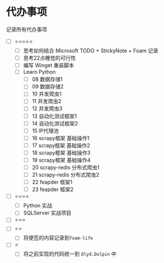 # 代办事项

记录所有代办事项

- [ ] ⭐⭐⭐⭐⭐
  - [ ] 思考如何结合 Microsoft TODO + StickyNote + Foam 记录
  - [ ] 思考22点睡觉的可行性
  - [ ] 编写 Winget 重装脚本
  - [ ] Learn Python
    - [ ] 08 数据存储1
    - [ ] 09 数据存储2
    - [ ] 10 并发爬虫1
    - [ ] 11 并发爬虫2
    - [ ] 12 并发爬虫3
    - [ ] 13 自动化测试框架1
    - [ ] 14 自动化测试框架2
    - [ ] 15 IP代理池
    - [ ] 16 scrapy框架 基础操作1
    - [ ] 17 scrapy框架 基础操作2
    - [ ] 18 scrapy框架 基础操作3
    - [ ] 19 scrapy框架 基础操作4
    - [ ] 20 scrapy-redis 分布式爬虫1
    - [ ] 21 scrapy-redis 分布式爬虫2
    - [ ] 22 feapder 框架1
    - [ ] 23 feapder 框架2
- [ ] ⭐⭐⭐⭐
  - [ ] Python 实战
  - [ ] SQLServer 实战项目
- [ ] ⭐⭐⭐
- [ ] ⭐⭐
  - [ ] 将便签的内容记录到`foam-life`
- [ ] ⭐
  - [ ] 将之前实现的代码统一到 `Olyd.Dolpin` 中
